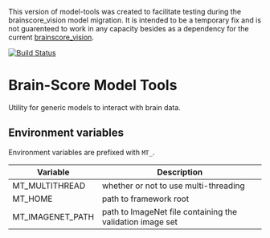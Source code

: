 This version of model-tools was created to facilitate testing during the brainscore_vision model migration. It is intended to be a temporary fix and is not guarenteed to work in any capacity besides as a dependency for the current [brainscore_vision](https://github.com/brain-score/brain-score/tree/mschrimpf/integrate_models).


[![Build Status](https://travis-ci.com/brain-score/model-tools.svg?token=vqt7d2yhhpLGwHsiTZvT&branch=master)](https://travis-ci.com/brain-score/model-tools)

# Brain-Score Model Tools

Utility for generic models to interact with brain data.


## Environment variables

Environment variables are prefixed with `MT_`.

| Variable               | Description                                                  |
|------------------------|--------------------------------------------------------------|
| MT_MULTITHREAD         | whether or not to use multi-threading                        |
| MT_HOME                | path to framework root                                       |
| MT_IMAGENET_PATH       | path to ImageNet file containing the validation image set    |


